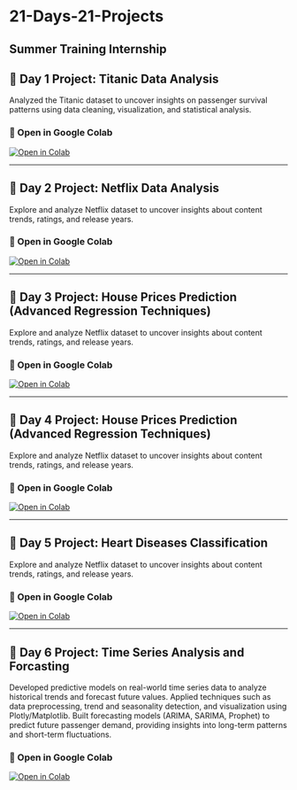 # 21-Days-21-Projects  
**Summer Training Internship**
---

## 🚀 Day 1 Project: Titanic Data Analysis  

Analyzed the Titanic dataset to uncover insights on passenger survival patterns using data cleaning, visualization, and statistical analysis.

### 📂 Open in Google Colab  
<a href="https://colab.research.google.com/drive/19jq2Os_wxkE6WgXK0h4VNDQFsSicXiuh?usp=sharing" target="_blank">
  <img src="https://img.shields.io/badge/Open%20in-Colab-F9AB00?logo=googlecolab&logoColor=white" alt="Open in Colab"/>
</a>

---

## 🚀 Day 2 Project: Netflix Data Analysis  

Explore and analyze Netflix dataset to uncover insights about content trends, ratings, and release years.  

### 📂 Open in Google Colab  
<a href="https://colab.research.google.com/drive/1OHRg6acdVhqitVSnC2xoeHguE-VgjCnm?usp=sharing" target="_blank">
  <img src="https://img.shields.io/badge/Open%20in-Colab-F9AB00?logo=googlecolab&logoColor=white" alt="Open in Colab"/>
</a>

---

## 🚀 Day 3 Project: House Prices Prediction (Advanced Regression Techniques)

Explore and analyze Netflix dataset to uncover insights about content trends, ratings, and release years.  

### 📂 Open in Google Colab  
<a href="https://colab.research.google.com/drive/1OHRg6acdVhqitVSnC2xoeHguE-VgjCnm?usp=sharing" target="_blank">
  <img src="https://img.shields.io/badge/Open%20in-Colab-F9AB00?logo=googlecolab&logoColor=white" alt="Open in Colab"/>
</a>

---

## 🚀 Day 4 Project: House Prices Prediction (Advanced Regression Techniques)

Explore and analyze Netflix dataset to uncover insights about content trends, ratings, and release years.  

### 📂 Open in Google Colab  
<a href="https://colab.research.google.com/drive/1OHRg6acdVhqitVSnC2xoeHguE-VgjCnm?usp=sharing" target="_blank">
  <img src="https://img.shields.io/badge/Open%20in-Colab-F9AB00?logo=googlecolab&logoColor=white" alt="Open in Colab"/>
</a>

---

## 🚀 Day 5 Project: Heart Diseases Classification

Explore and analyze Netflix dataset to uncover insights about content trends, ratings, and release years.  

### 📂 Open in Google Colab  
<a href="https://colab.research.google.com/drive/1OHRg6acdVhqitVSnC2xoeHguE-VgjCnm?usp=sharing" target="_blank">
  <img src="https://img.shields.io/badge/Open%20in-Colab-F9AB00?logo=googlecolab&logoColor=white" alt="Open in Colab"/>
</a>

---

## 🚀 Day 6 Project: Time Series Analysis and Forcasting

Developed predictive models on real-world time series data to analyze historical trends and forecast future values. Applied techniques such as data preprocessing, trend and seasonality detection, and visualization using Plotly/Matplotlib. Built forecasting models (ARIMA, SARIMA, Prophet) to predict future passenger demand, providing insights into long-term patterns and short-term fluctuations.

### 📂 Open in Google Colab  
<a href="https://colab.research.google.com/drive/1vEzvP7YGtijBJ3cf7oRn-WUD6CD86J2J?usp=sharing" target="_blank">
  <img src="https://img.shields.io/badge/Open%20in-Colab-F9AB00?logo=googlecolab&logoColor=white" alt="Open in Colab"/>
</a>